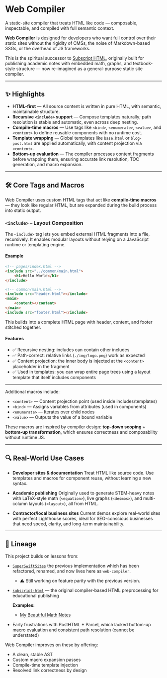 # Web Compiler

A static-site compiler that treats HTML like code — composable, inspectable, and compiled with full semantic context.

**Web Compiler** is designed for developers who want full control over their static sites without the rigidity of CMSs, the noise of Markdown-based SSGs, or the overhead of JS frameworks.

This is the spiritual successor to [Subscript HTML](https://github.com/subscript-publishing/subscript-html), originally built for publishing academic notes with embedded math, graphs, and textbook-style structure — now re-imagined as a general-purpose static site compiler.

---

## ✨ Highlights

* **HTML-first** — All source content is written in pure HTML, with semantic, maintainable structure.
* **Recursive `<include>` support** — Compose templates naturally; path resolution is stable and automatic, even across deep nesting.
* **Compile-time macros** — Use tags like `<bind>`, `<enumerate>`, `<value>`, and `<content>` to define reusable components with no runtime cost.
* **Template wrapping** — Global templates like `base.html` or `blog-post.html` are applied automatically, with content projection via `<content>`.
* **Bottom-up evaluation** — The compiler processes content fragments before wrapping them, ensuring accurate link resolution, TOC generation, and macro expansion.

---

## 🛠 Core Tags and Macros

Web Compiler uses custom HTML tags that act like **compile-time macros** — they look like regular HTML, but are expanded during the build process into static output.

### `<include>` – Layout Composition

The `<include>` tag lets you embed external HTML fragments into a file, recursively. It enables modular layouts without relying on a JavaScript runtime or templating engine.

#### Example

```html
<!-- pages/index.html -->
<include src="../common/main.html">
    <h1>Hello World</h1>
</include>

<!-- common/main.html -->
<include src="header.html"></include>
<main>
    <content></content>
</main>
<include src="footer.html"></include>
```

This builds into a complete HTML page with header, content, and footer stitched together.

#### Features

* ✅ Recursive nesting: includes can contain other includes
* ✅ Path-correct: relative links (`./img/logo.png`) work as expected
* ✅ Content projection: the inner body is injected at the `<content>` placeholder in the fragment
* ✅ Used in templates: you can wrap entire page trees using a layout template that itself includes components

---

Additional macros include:

* `<content>` — Content projection point (used inside includes/templates)
* `<bind>` — Assigns variables from attributes (used in components)
* `<enumerate>` — Iterates over child nodes
* `<value>` — Outputs the value of a bound variable

These macros are inspired by compiler design: **top-down scoping + bottom-up transformation**, which ensures correctness and composability without runtime JS.

---

## 🔍 Real-World Use Cases

* **Developer sites & documentation**
  Treat HTML like source code. Use templates and macros for component reuse, without learning a new syntax.

* **Academic publishing**
  Originally used to generate STEM-heavy notes with LaTeX-style math (`<equation>`), live graphs (`<desmos>`), and multi-column layouts (`<layout>`), all from HTML.

* **Contractor/local business sites**
  Current demos explore real-world sites with perfect Lighthouse scores, ideal for SEO-conscious businesses that need speed, clarity, and long-term maintainability.

---

## 🧬 Lineage

This project builds on lessons from:

* [`SuperSwiftSites`](https://github.com/SuperSwiftDev/SuperSwiftSites) the previous implementation which has been refactored, renamed, and now lives here as `web-compiler`.
  - ⚠️ Still working on feature parity with the previous version.
* [`subscript-html`](https://github.com/subscript-publishing/subscript-html) — the original compiler-based HTML preprocessing for educational publishing
  
  **Examples:**
  - [My Beautiful Math Notes](https://colbyn.github.io/school-notes-spring-2020/)
* Early frustrations with PostHTML + Parcel, which lacked bottom-up macro evaluation and consistent path resolution (cannot be understated)

Web Compiler improves on these by offering:

* A clean, stable AST
* Custom macro expansion passes
* Compile-time template injection
* Resolved link correctness by design
